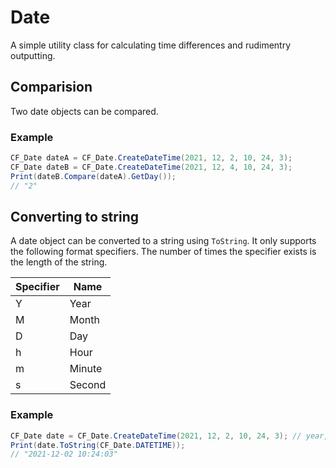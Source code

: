 # Date
A simple utility class for calculating time differences and rudimentry outputting.

## Comparision

Two date objects can be compared.

### Example

```csharp
CF_Date dateA = CF_Date.CreateDateTime(2021, 12, 2, 10, 24, 3);
CF_Date dateB = CF_Date.CreateDateTime(2021, 12, 4, 10, 24, 3);
Print(dateB.Compare(dateA).GetDay());
// "2"
```

## Converting to string

A date object can be converted to a string using `ToString`. It only supports the following format specifiers. The number of times the specifier exists is the length of the string.

| Specifier | Name   |
| --------- | ------ |
| Y         | Year   |
| M         | Month  |
| D         | Day    |
| h         | Hour   |
| m         | Minute |
| s         | Second |

### Example

```csharp
CF_Date date = CF_Date.CreateDateTime(2021, 12, 2, 10, 24, 3); // year, month, day, hour, minute, second
Print(date.ToString(CF_Date.DATETIME));
// "2021-12-02 10:24:03"
```
